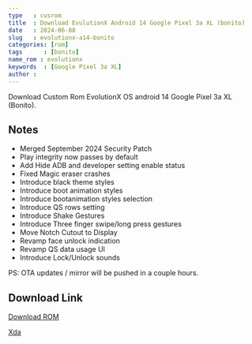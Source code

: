```yaml
---
type   : cusrom
title  : Download EvulutionX Android 14 Google Pixel 3a XL (bonito)
date   : 2024-06-08
slug   : evolutionx-a14-bonito
categories: [rom]
tags      : [bonito]
name_rom : evolutionx
keywords  : [Google Pixel 3a XL]
author :
---
```


Download Custom Rom EvolutionX OS android 14 Google Pixel 3a XL (Bonito).


## Notes
- Merged September 2024 Security Patch
- Play integrity now passes by default
- Add Hide ADB and developer setting enable status
- Fixed Magic eraser crashes
- Introduce black theme styles
- Introduce boot animation styles
- Introduce bootanimation styles selection
- Introduce QS rows setting
- Introduce Shake Gestures
- Introduce Three finger swipe/long press gestures
- Move Notch Cutout to Display
- Revamp face unlock indication
- Revamp QS data usage UI
- Introduce Lock/Unlock sounds

PS: OTA updates / mirror will be pushed in a couple hours.

## Download Link
[Download ROM](https://sourceforge.net/projects/evolution-x/files/bonito/14/)

[Xda](https://xdaforums.com/t/rom-14-0-0_r53-official-evolution-x-9-2-07-28-2024.4683738/)
